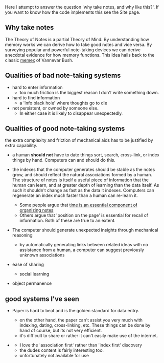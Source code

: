 
Here I attempt to answer the question 'why take notes, and why like this?'.
If you want to know how the code implements this see the Site page.

## Why take notes
The Theory of Notes is a partial Theory of Mind.
By understanding how memory works we can derive how to take good notes and vice versa.
By surveying popular and powerful note-taking devices we can derive anecdotal evidence for how memory functions.
This idea hails back to the classic [memex](https://www.w3.org/History/1945/vbush/) of Vannevar Bush.

## Qualities of bad note-taking systems
* hard to enter information
    * too much friction is the biggest reason I don't write something down.
* hard to find information
    * a 'Info black hole' where thoughts go to die
* not persistent, or owned by someone else.
    * In either case it is likely to disappear unexpectedly.

## Qualities of good note-taking systems
the extra complexity and friction of mechanical aids has to be justified by extra capability.

* a human **should not** have to date things sort, search, cross-link, or index things by hand.
    Computers can and should do this.
* the indexes that the computer generates should be stable as the notes grow, and should reflect the natural associations 
    formed by a human. The structure of notes is itself a useful piece of information that the human can learn, 
    and at greater depth of learning than the data itself. As such it shouldn't change as fast as the data it indexes.
    Computers can regenerate an index much faster than a human can re-learn it.
    * Some people argue that [time is an essential component of organizing notes](https://thesephist.com/posts/inc/)
    * Others argue that 'position on the page' is essential for recall of information. Both of these are true to an extent.
    
* The computer should generate unexpected insights through mechanical reasoning
    * by automatically generating links between related ideas with no assistance from a human, a computer can suggest previously unknown associations
* ease of sharing
    * social learning
* object permanence


## good systems I've seen

* Paper is hard to beat and is the golden standard for data entry.
    * on the other hand, the paper can't assist you very much with indexing, dating, cross-linking, etc.
        These things can be done by hand of course, but its not very efficient.
    * it's difficult to share or rather it can't easily make use of the internet.
    
* [](https://notes.andymatuschak.org/About_these_notes)
    * I love the 'association first' rather than 'index first' discovery
    * the dudes content is fairly interesting too.
    * unfortunately not available for use
    

